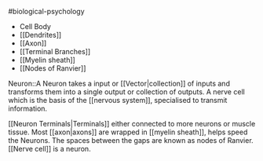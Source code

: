 #biological-psychology 
- Cell Body
- [[Dendrites]]
- [[Axon]]
- [[Terminal Branches]]
- [[Myelin sheath]]
- [[Nodes of Ranvier]]

Neuron::A Neuron takes a input or [[Vector|collection]] of inputs and transforms them into a single output or collection of outputs. A nerve cell which is the basis of the [[nervous system]], specialised to transmit information.

[[Neuron Terminals|Terminals]] either connected to more neurons or muscle tissue. Most [[axon|axons]] are wrapped in [[myelin sheath]], helps speed the Neurons. The spaces between the gaps are known as nodes of Ranvier. [[Nerve cell]] is a neuron.